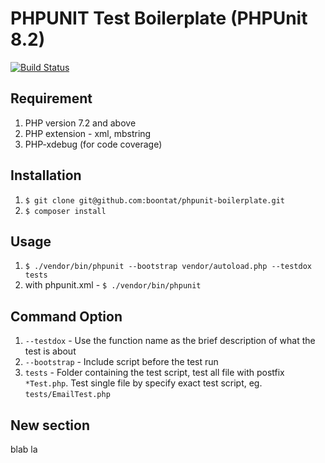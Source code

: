 # PHPUNIT Test Boilerplate (PHPUnit 8.2)

<a href="https://travis-ci.org/laravel/framework"><img src="https://travis-ci.org/boontat/phpunit-boilerplate.svg?branch=master" alt="Build Status"></a>

## Requirement
1. PHP version 7.2 and above
2. PHP extension - xml, mbstring
3. PHP-xdebug (for code coverage)

## Installation
1. `$ git clone git@github.com:boontat/phpunit-boilerplate.git`
2. `$ composer install`

## Usage
1. `$ ./vendor/bin/phpunit --bootstrap vendor/autoload.php --testdox tests`
2. with phpunit.xml - `$ ./vendor/bin/phpunit`

## Command Option
1. `--testdox` - Use the function name as the brief description of what the test is about
2. `--bootstrap` - Include script before the test run
3. `tests` - Folder containing the test script, test all file with postfix `*Test.php`. Test single file by specify exact test script, eg. `tests/EmailTest.php`

## New section
blab la
